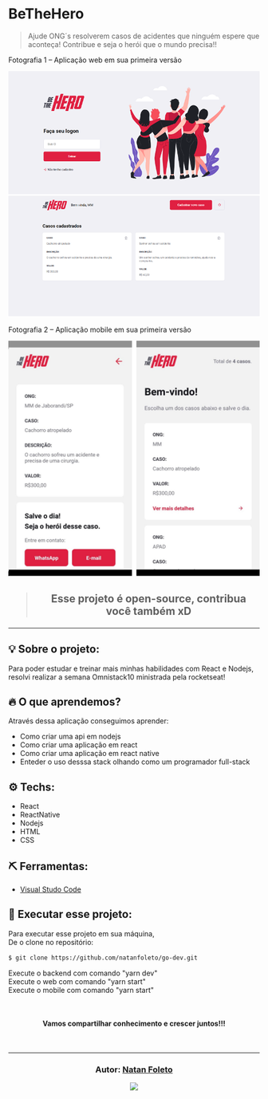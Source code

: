 # BeTheHero
> Ajude ONG´s resolverem casos de acidentes que ninguém espere que aconteça! Contribue e seja o herói que o mundo precisa!!

Fotografia 1 – Aplicação web em sua primeira versão

![](BeTheHero-Web.png)


Fotografia 2 – Aplicação mobile em sua primeira versão

![](BeTheHero-Mobile.png)

<h2 align="center">

<blockquote align="center">
  Esse projeto é open-source, contribua você também xD
</blockquote>

<hr/>

## 💡 Sobre o projeto:

Para poder estudar e treinar mais minhas habilidades com React e Nodejs, resolvi realizar a semana Omnistack10 ministrada pela rocketseat!

## 🔥 O que aprendemos?

Através dessa aplicação conseguimos aprender:

- Como criar uma api em nodejs
- Como criar uma aplicação em react
- Como criar uma aplicação em react native
- Enteder o uso desssa stack olhando como um programador full-stack

## ⚙️ Techs:

- React
- ReactNative
- Nodejs
- HTML
- CSS

## ⛏ Ferramentas:

- [Visual Studo Code](https://code.visualstudio.com/download)

## 🏁 Executar esse projeto:

Para executar esse projeto em sua máquina,  
De o clone no repositório:

```bash
$ git clone https://github.com/natanfoleto/go-dev.git
```

Execute o backend com comando "yarn dev"
<br/>
Execute o web com comando "yarn start"
<br/>
Execute o mobile com comando "yarn start"
<br/>

<br/>

<h4 align="center">
  Vamos compartilhar conhecimento e crescer juntos!!!
</h4>

<br/>

---

<h3 align="center">
  Autor: <a alt="Natan Foleto" href="https://github.com/natanfoleto">Natan Foleto</a>
</h3>

<p align="center">
  <a alt="Natan Foleto Linkedin" href="https://www.linkedin.com/in/natan-foleto-9bbb2b178//">
    <img src="https://avatars.githubusercontent.com/u/39577730?v=4"/>
  </a>
</p>
